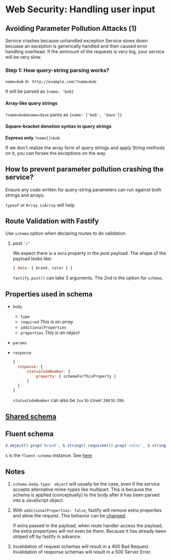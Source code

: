 # Web Security: Handling user input

## Avoiding Parameter Pollution Attacks (1)

Service crashes because unhandled exception
Service slows down becuase an exception is generically handled and then caused error handling overhead. If the ammount of the requests is very big, your service will be very slow.

### Step 1: How query-string parsing works?

`name=bob` in ` ht‌tp://example.com/?name=bob`

It will be parsed as `{name: 'bob}`

#### Array-like query strings

`?name=bob&name=dave` pares as
`{name: ['bob', 'dave']}`

#### Square-bracket denotion syntax in query strings
**Express only**
`?name[]=bob`

If we don't realize the array form of query strings and apply String methods on it, you can forsee the exceptions on the way.

## How to prevent parameter pollution crashing the service?

Ensure any code written for query-string parameters can run against both strings and arrays.

`typeof` or `Array.isArray` will help.

## Route Validation with Fastify

Use `schema` option when declaring routes to do validation.

1. post `'/'`

   We expect there is a `data` property in the post payload. The shape of the payload looks like:
   ```javascript
   { data: { brand, color } }
   ```

   `fastify.post()` can take 3 arguments. The 2nd is the option for `schema`.

## Properties used in schema

- `body`
  - `type`
  - `required` *This is an array*
  - `additionalProperties`
  - `properties` *This is an object*

- `params`

- `response`
  ```javascript
  {
    response: {
        statusCodeNumber: {
            property: { schemaForThisProperty }
        }
    }
  }
  ```
  `statusCodeNumber` can also be `2xx` to cover `200` to `299`.

## [Shared schema](https://www.fastify.io/docs/latest/Reference/Validation-and-Serialization/#validator-compiler)

## Fluent schema
```javascript
S.object().prop('brand', S.string().required()).prop('color', S.string().required()).additionalProperties(false)
```
`S` is the `fluent-schema` instance. See [here](https://github.com/fastify/fluent-json-schema)

## Notes

1. `schema.body.type: object` will usually be the case, even if the service accepts alternative mime-types like multipart. This is because the schema is applied (conceptually) to the body after it has been parsed into a JavaScript object.

2. With `additionalProperties: false`, fastify will remove extra properties and allow the request. This behavior can be [changed](https://www.fastify.io/docs/latest/Reference/Validation-and-Serialization/#validator-compiler).

   If extra passed in the payload, when route handler access the payload, the extra propertyies will not even be there. Because it has already been striped off by fastify in advance.

3. Invalidation of request schemas will result in a 400 Bad Request. Invalidation of response schemas will result in a 500 Server Error.